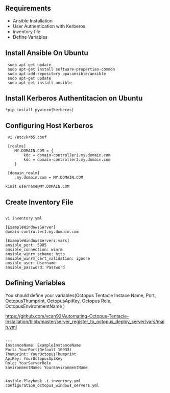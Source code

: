 Requirements
------------

- Ansible Installation
- User Authentication with Kerberos
- inventory file
- Define Variables

Install Ansible On Ubuntu
-------------------------

```Install Ansible
 sudo apt-get update
 sudo apt-get install software-properties-common
 sudo apt-add-repository ppa:ansible/ansible
 sudo apt-get update
 sudo apt-get install ansible
```

Install Kerberos Authentitacion on Ubuntu
-----------------------------------------

```Install Kerberos
*pip install pywinrm[kerberos]
```

Configuring Host Kerberos
-------------------------

```Configuring Kerberos
 vi /etc/krb5.conf

 [realms]
    MY.DOMAIN.COM = {
        kdc = domain-controller1.my.domain.com
        kdc = domain-controller2.my.domain.com
    }
    
 [domain_realm]
    .my.domain.com = MY.DOMAIN.COM
       
kinit username@MY.DOMAIN.COM
```

Create Inventory File
---------------------
```Create Inventory File

vi inventory.yml

[ExampleWindowsServer]
domain-controller1.my.domain.com

[ExampleWindowsServers:vars]
ansible_port: 5985
ansible_connection: winrm
ansible_winrm_scheme: http
ansible_winrm_cert_validation: ignore
ansible_user: Username
ansible_password: Password
```

Defining Variables
------------------
You should define your variables(Octopus Tentacle Instace Name, Port, OctopusThumprint, OctopusApiKey, Octopus Role, OctopusEnvironmentName )

https://github.com/vcan92/Automating-Octopus-Tentacle-Installation/blob/master/server_register_to_octopus_deploy_server/vars/main.yml

```DefineVariable

---
InstanceName: ExampleInstanceName
Port: YourPort(Default 10933)
Thumprint: YourOctopusThumprint
ApiKey: YourOctopusApiKey
Role: YourServerRole
EnvironmentName: YourEnvironmentName
```

```Run Ansible-Palybook

Ansible-Playbook -i inventory.yml configuration_octopus_windows_servers.yml

```














